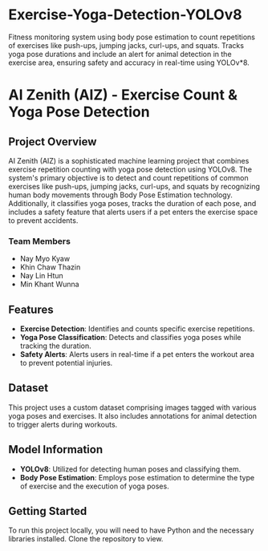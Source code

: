 # Exercise-Yoga-Detection-YOLOv8
Fitness monitoring system using body pose estimation to count repetitions of exercises like push-ups, jumping jacks, curl-ups, and squats. Tracks yoga pose durations and include an alert for animal detection in the exercise area, ensuring safety and accuracy in real-time using YOLOv*8.

# AI Zenith (AIZ) - Exercise Count & Yoga Pose Detection

## Project Overview
AI Zenith (AIZ) is a sophisticated machine learning project that combines exercise repetition counting with yoga pose detection using YOLOv8. The system's primary objective is to detect and count repetitions of common exercises like push-ups, jumping jacks, curl-ups, and squats by recognizing human body movements through Body Pose Estimation technology. Additionally, it classifies yoga poses, tracks the duration of each pose, and includes a safety feature that alerts users if a pet enters the exercise space to prevent accidents.

### Team Members
- Nay Myo Kyaw
- Khin Chaw Thazin
- Nay Lin Htun
- Min Khant Wunna

## Features
- **Exercise Detection**: Identifies and counts specific exercise repetitions.
- **Yoga Pose Classification**: Detects and classifies yoga poses while tracking the duration.
- **Safety Alerts**: Alerts users in real-time if a pet enters the workout area to prevent potential injuries.

## Dataset
This project uses a custom dataset comprising images tagged with various yoga poses and exercises. It also includes annotations for animal detection to trigger alerts during workouts.

## Model Information
- **YOLOv8**: Utilized for detecting human poses and classifying them.
- **Body Pose Estimation**: Employs pose estimation to determine the type of exercise and the execution of yoga poses.

## Getting Started
To run this project locally, you will need to have Python and the necessary libraries installed. Clone the repository to view.
